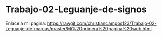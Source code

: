 # Trabajo-02-Leguanje-de-signos

Enlace a mi pagina: https://rawgit.com/christiancampos123/Trabajo-02-Leguanje-de-marcas/master/Mi%20primera%20pagina%20web.html

